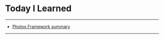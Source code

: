 # Today I Learned

---

- [Photos Framework summary](https://vincentgeranium.github.io/ios,/swift/2019/12/05/PhotosFramework-Summary.html)

---
